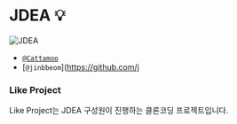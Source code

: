 # JDEA 💡

![JDEA](https://avatars.githubusercontent.com/u/115166402?s=200&v=4)

- [`@Cattamoo`](https://github.com/cattamoo)
- [`@jinbbeom`](https://github.com/j
### Like Project

Like Project는 JDEA 구성원이 진행하는 클론코딩 프로젝트입니다.
